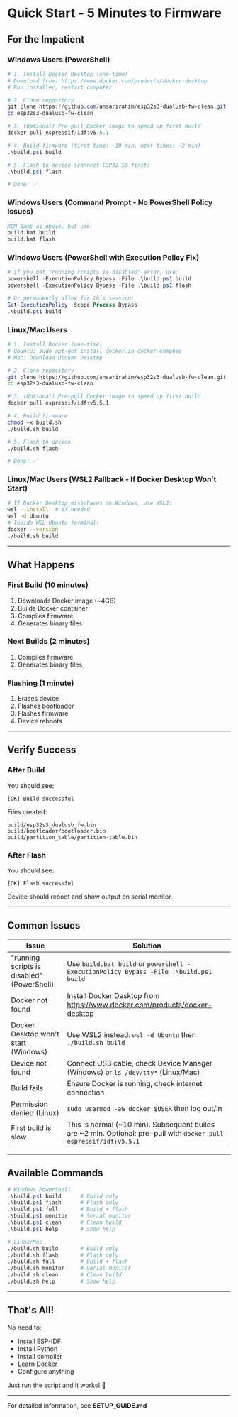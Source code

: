 # Quick Start - 5 Minutes to Firmware

## For the Impatient

### Windows Users (PowerShell)
```powershell
# 1. Install Docker Desktop (one-time)
# Download from: https://www.docker.com/products/docker-desktop
# Run installer, restart computer

# 2. Clone repository
git clone https://github.com/ansarirahim/esp32s3-dualusb-fw-clean.git
cd esp32s3-dualusb-fw-clean

# 3. (Optional) Pre-pull Docker image to speed up first build
docker pull espressif/idf:v5.5.1

# 4. Build firmware (first time: ~10 min, next times: ~2 min)
.\build.ps1 build

# 5. Flash to device (connect ESP32-S3 first)
.\build.ps1 flash

# Done! ✅
```

### Windows Users (Command Prompt - No PowerShell Policy Issues)
```cmd
REM Same as above, but use:
build.bat build
build.bat flash
```

### Windows Users (PowerShell with Execution Policy Fix)
```powershell
# If you get "running scripts is disabled" error, use:
powershell -ExecutionPolicy Bypass -File .\build.ps1 build
powershell -ExecutionPolicy Bypass -File .\build.ps1 flash

# Or permanently allow for this session:
Set-ExecutionPolicy -Scope Process Bypass
.\build.ps1 build
```

### Linux/Mac Users
```bash
# 1. Install Docker (one-time)
# Ubuntu: sudo apt-get install docker.io docker-compose
# Mac: Download Docker Desktop

# 2. Clone repository
git clone https://github.com/ansarirahim/esp32s3-dualusb-fw-clean.git
cd esp32s3-dualusb-fw-clean

# 3. (Optional) Pre-pull Docker image to speed up first build
docker pull espressif/idf:v5.5.1

# 4. Build firmware
chmod +x build.sh
./build.sh build

# 5. Flash to device
./build.sh flash

# Done! ✅
```

### Linux/Mac Users (WSL2 Fallback - If Docker Desktop Won't Start)
```bash
# If Docker Desktop misbehaves on Windows, use WSL2:
wsl --install  # if needed
wsl -d Ubuntu
# Inside WSL Ubuntu terminal:
docker --version
./build.sh build
```

---

## What Happens

### First Build (10 minutes)
1. Downloads Docker image (~4GB)
2. Builds Docker container
3. Compiles firmware
4. Generates binary files

### Next Builds (2 minutes)
1. Compiles firmware
2. Generates binary files

### Flashing (1 minute)
1. Erases device
2. Flashes bootloader
3. Flashes firmware
4. Device reboots

---

## Verify Success

### After Build
You should see:
```
[OK] Build successful
```

Files created:
```
build/esp32s3_dualusb_fw.bin
build/bootloader/bootloader.bin
build/partition_table/partition-table.bin
```

### After Flash
You should see:
```
[OK] Flash successful
```

Device should reboot and show output on serial monitor.

---

## Common Issues

| Issue | Solution |
|-------|----------|
| "running scripts is disabled" (PowerShell) | Use `build.bat build` or `powershell -ExecutionPolicy Bypass -File .\build.ps1 build` |
| Docker not found | Install Docker Desktop from https://www.docker.com/products/docker-desktop |
| Docker Desktop won't start (Windows) | Use WSL2 instead: `wsl -d Ubuntu` then `./build.sh build` |
| Device not found | Connect USB cable, check Device Manager (Windows) or `ls /dev/tty*` (Linux/Mac) |
| Build fails | Ensure Docker is running, check internet connection |
| Permission denied (Linux) | `sudo usermod -aG docker $USER` then log out/in |
| First build is slow | This is normal (~10 min). Subsequent builds are ~2 min. Optional: pre-pull with `docker pull espressif/idf:v5.5.1` |

---

## Available Commands

```powershell
# Windows PowerShell
.\build.ps1 build      # Build only
.\build.ps1 flash      # Flash only
.\build.ps1 full       # Build + flash
.\build.ps1 monitor    # Serial monitor
.\build.ps1 clean      # Clean build
.\build.ps1 help       # Show help
```

```bash
# Linux/Mac
./build.sh build       # Build only
./build.sh flash       # Flash only
./build.sh full        # Build + flash
./build.sh monitor     # Serial monitor
./build.sh clean       # Clean build
./build.sh help        # Show help
```

---

## That's All!

No need to:
- Install ESP-IDF
- Install Python
- Install compiler
- Learn Docker
- Configure anything

Just run the script and it works! 🚀

---

For detailed information, see **SETUP_GUIDE.md**


